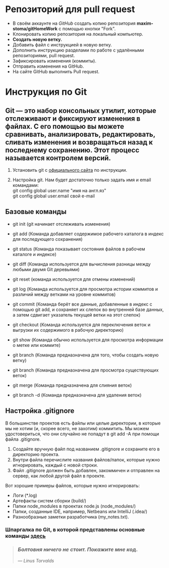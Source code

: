# Репозиторий для pull request

* В своём аккаунте на *GitHub* создать копию репозитория **maxim-stoma/gitHomeWork** с помощью кнопки "Fork".
* Клонировать копию репозитория на локальный компьютер.
* **Создать новую ветку.**
* Добавить файл с инструкцией в новую ветку.
* Дополнить инструкцию разделами по работе с удалёнными репозиториями, pull request.
* Зафиксировать изменения (коммиты).
* Отправить изменения на GitHub.
* На сайте GitHub выполнить Pull request.

# Инструкция по Git

## Git — это набор консольных утилит, которые отслеживают и фиксируют изменения в файлах. С его помощью вы можете сравнивать, анализировать, редактировать, сливать изменения и возвращаться назад к последнему сохранению. Этот процесс называется контролем версий.

1. Установить git с [официального сайта](https://git-scm.com/download/win) по инструкции.

2. Настройка git. Нам будет достаточно только задать имя и email командами: \
    git config ­­global user.name "имя на англ.яз"\
    git config ­­global user.email свой e-mail

## Базовые команды

* git init (git начинает отслеживать изменения)

* git add (Команда добавляет содержимое рабочего каталога в индекс для последующего сохранения)

* git status (Команда показывает состояния файлов в рабочем каталоге и индексе)

* git diff (Команда используется для вычисления разницы между любыми двумя Git деревьями)

* git reset (команда используется для отмены изменений)

* git log (Команда используется для просмотра истории коммитов и различий между ветками на уровне коммитов)

* git commit (Команда берёт все данные, добавленные в индекс с помощью git add, и сохраняет их слепок во внутренней базе данных, а затем сдвигает указатель текущей ветки на этот слепок)

* git checkout (Команда используется для переключения веток и выгрузки их содержимого в рабочую директорию)

* git show (Команда обычно используется для просмотра информации о метке или коммите)

* git branch <name> (Команда предназначена для того, чтобы создать новую ветку)

* git branch (Команда предназначена для просмотра существующих веток)

* git merge <name> (Команда предназначена для слияния веток)

* git branch -d (Команда предназначена для удаления веток)

## Настройка .gitignore

В большинстве проектов есть файлы или целые директории, в которые мы не хотим (и, скорее всего, не захотим) коммитить. Мы можем удостовериться, что они случайно не попадут в git add -A при помощи файла .gitignore.

1. Создайте вручную файл под названием .gitignore и сохраните его в директорию проекта.
2. Внутри файла перечислите названия файлов/папок, которые нужно игнорировать, каждый с новой строки.
3. Файл .gitignore должен быть добавлен, закоммичен и отправлен на сервер, как любой другой файл в проекте.

Вот хорошие примеры файлов, которые нужно игнорировать:

* Логи (*.log)
* Артефакты систем сборки (build/)
* Папки node_modules в проектах node.js (node_modules/)
* Папки, созданные IDE, например, Netbeans или IntelliJ (.idea/)
* Разнообразные заметки разработчика (my_notes.txt).

### Шпаргалка по Git, в которой представлены основные команды [здесь](https://proglib.io/p/git-cheatsheet)

> ### *Болтовня ничего не стоит. Покажите мне код.*
> *— Linus Torvalds* 
